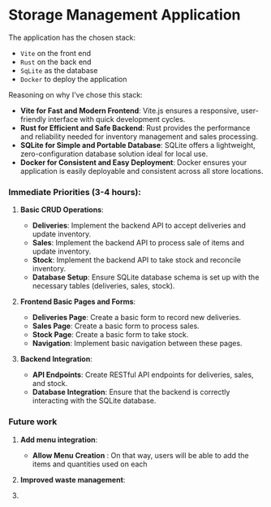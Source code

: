 # Storage Management Application

The application has the chosen stack:

- `Vite` on the front end
- `Rust` on the back end
- `SqLite` as the database
- `Docker` to deploy the application

Reasoning on why I've chose this stack:

- **Vite for Fast and Modern Frontend**: Vite.js ensures a responsive, user-friendly interface with quick development cycles.
- **Rust for Efficient and Safe Backend**: Rust provides the performance and reliability needed for inventory management and sales processing.
- **SQLite for Simple and Portable Database**: SQLite offers a lightweight, zero-configuration database solution ideal for local use.
- **Docker for Consistent and Easy Deployment**: Docker ensures your application is easily deployable and consistent across all store locations.

### Immediate Priorities (3-4 hours):

1. **Basic CRUD Operations**:

   - **Deliveries**: Implement the backend API to accept deliveries and update inventory.
   - **Sales**: Implement the backend API to process sale of items and update inventory.
   - **Stock**: Implement the backend API to take stock and reconcile inventory.
   - **Database Setup**: Ensure SQLite database schema is set up with the necessary tables (deliveries, sales, stock).

1. **Frontend Basic Pages and Forms**:

   - **Deliveries Page**: Create a basic form to record new deliveries.
   - **Sales Page**: Create a basic form to process sales.
   - **Stock Page**: Create a basic form to take stock.
   - **Navigation**: Implement basic navigation between these pages.

1. **Backend Integration**:

   - **API Endpoints**: Create RESTful API endpoints for deliveries, sales, and stock.
   - **Database Integration**: Ensure that the backend is correctly interacting with the SQLite database.

### Future work

1. **Add menu integration**:

   - **Allow Menu Creation** : On that way, users will be able to add the items and quantities used on each

2. **Improved waste management**:
3.
